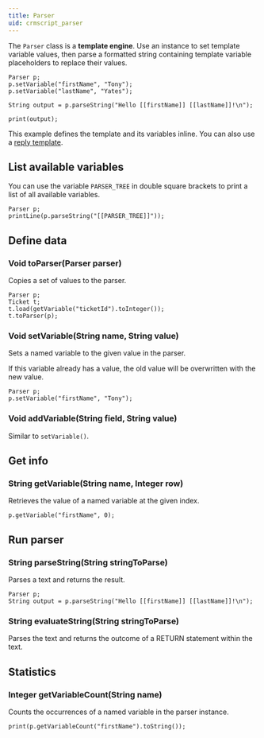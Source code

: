 ```yaml
---
title: Parser
uid: crmscript_parser
---
```


The `Parser` class is a **template engine**. Use an instance to set template variable values, then parse a formatted string containing template variable placeholders to replace their values.

```crmscript!
Parser p;
p.setVariable("firstName", "Tony");
p.setVariable("lastName", "Yates");

String output = p.parseString("Hello [[firstName]] [[lastName]]!\n");

print(output);
```

This example defines the template and its variables inline. You can also use a [reply template](./reply_template.md).

## List available variables

You can use the variable `PARSER_TREE` in double square brackets to print a list of all available variables.

```crmscript!
Parser p;
printLine(p.parseString("[[PARSER_TREE]]"));
```

## Define data

### Void toParser(Parser parser)

Copies a set of values to the parser.

```crmscript
Parser p;
Ticket t;
t.load(getVariable("ticketId").toInteger());
t.toParser(p);
```

### Void setVariable(String name, String value)

Sets a named variable to the given value in the parser.

If this variable already has a value, the old value will be overwritten with the new value.

```crmscript
Parser p;
p.setVariable("firstName", "Tony");
```

### Void addVariable(String field, String value)

Similar to `setVariable()`.

## Get info

### String getVariable(String name, Integer row)

Retrieves the value of a named variable at the given index.

```crmscript
p.getVariable("firstName", 0);
```

## Run parser

### String parseString(String stringToParse)

Parses a text and returns the result.

```crmscript
Parser p;
String output = p.parseString("Hello [[firstName]] [[lastName]]!\n");
```

### String evaluateString(String stringToParse)

Parses the text and returns the outcome of a RETURN statement within the text.

## Statistics

### Integer getVariableCount(String name)

Counts the occurrences of a named variable in the parser instance.

```crmscript
print(p.getVariableCount("firstName").toString());
```
